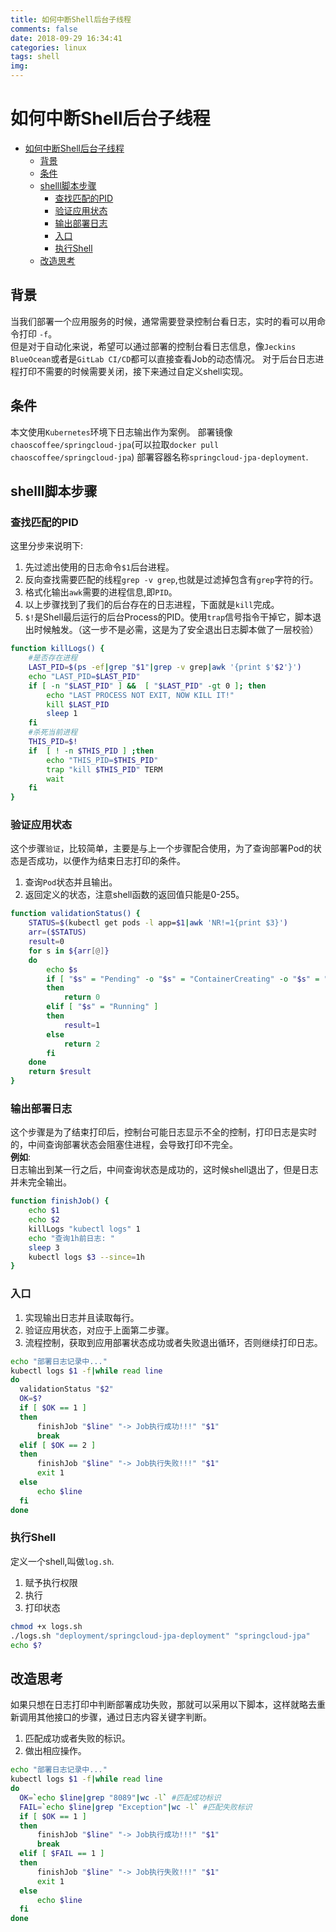 ```yaml
---
title: 如何中断Shell后台子线程
comments: false
date: 2018-09-29 16:34:41
categories: linux
tags: shell
img:
---
```

# 如何中断Shell后台子线程
<!-- TOC -->

- [如何中断Shell后台子线程](#如何中断shell后台子线程)
    - [背景](#背景)
    - [条件](#条件)
    - [shelll脚本步骤](#shelll脚本步骤)
        - [查找匹配的PID](#查找匹配的pid)
        - [验证应用状态](#验证应用状态)
        - [输出部署日志](#输出部署日志)
        - [入口](#入口)
        - [执行Shell](#执行shell)
    - [改造思考](#改造思考)

<!-- /TOC -->

## 背景
当我们部署一个应用服务的时候，通常需要登录控制台看日志，实时的看可以用命令打印 `-f`。  
但是对于自动化来说，希望可以通过部署的控制台看日志信息，像`Jeckins BlueOcean`或者是`GitLab CI/CD`都可以直接查看Job的动态情况。
对于后台日志进程打印不需要的时候需要关闭，接下来通过自定义shell实现。

## 条件
本文使用`Kubernetes`环境下日志输出作为案例。
部署镜像`chaoscoffee/springcloud-jpa`(可以拉取`docker pull chaoscoffee/springcloud-jpa`)
部署容器名称`springcloud-jpa-deployment`.

## shelll脚本步骤

### 查找匹配的PID
这里分步来说明下:
1. 先过滤出使用的日志命令`$1`后台进程。
2. 反向查找需要匹配的线程`grep -v grep`,也就是过滤掉包含有`grep`字符的行。
3. 格式化输出`awk`需要的进程信息,即`PID`。
4. 以上步骤找到了我们的后台存在的日志进程，下面就是`kill`完成。
5. `$!`是Shell最后运行的后台Process的PID。使用`trap`信号指令干掉它，脚本退出时候触发。（这一步不是必需，这是为了安全退出日志脚本做了一层校验）


``` sh
function killLogs() {
    #是否存在进程
    LAST_PID=$(ps -ef|grep "$1"|grep -v grep|awk '{print $'$2'}')
    echo "LAST_PID=$LAST_PID"
    if [ -n "$LAST_PID" ] &&  [ "$LAST_PID" -gt 0 ]; then  
        echo "LAST PROCESS NOT EXIT, NOW KILL IT!"  
        kill $LAST_PID  
        sleep 1  
    fi 
    #杀死当前进程
    THIS_PID=$!
    if  [ ! -n $THIS_PID ] ;then
        echo "THIS_PID=$THIS_PID"
        trap "kill $THIS_PID" TERM  
        wait
    fi
}
```


### 验证应用状态
这个步骤`验证`，比较简单，主要是与上一个步骤配合使用，为了查询部署Pod的状态是否成功，以便作为结束日志打印的条件。
1. 查询`Pod`状态并且输出。
2. 返回定义的状态，注意shell函数的返回值只能是0-255。

``` sh
function validationStatus() {
    STATUS=$(kubectl get pods -l app=$1|awk 'NR!=1{print $3}')
    arr=($STATUS)
    result=0
    for s in ${arr[@]}
    do
        echo $s
        if [ "$s" = "Pending" -o "$s" = "ContainerCreating" -o "$s" = "Terminal" ]
        then 
            return 0
        elif [ "$s" = "Running" ]
        then
            result=1
        else
            return 2
        fi        
    done
    return $result
}
```

### 输出部署日志
这个步骤是为了结束打印后，控制台可能日志显示不全的控制，打印日志是实时的，中间查询部署状态会阻塞住进程，会导致打印不完全。  
**例如**:  
日志输出到某一行之后，中间查询状态是成功的，这时候shell退出了，但是日志并未完全输出。

``` sh
function finishJob() {
    echo $1
    echo $2
    killLogs "kubectl logs" 1
    echo "查询1h前日志: "
    sleep 3
    kubectl logs $3 --since=1h
}
```

### 入口
1. 实现输出日志并且读取每行。
2. 验证应用状态，对应于上面第二步骤。
3. 流程控制，获取到应用部署状态成功或者失败退出循环，否则继续打印日志。

``` sh
echo "部署日志记录中..."
kubectl logs $1 -f|while read line
do
  validationStatus "$2"
  OK=$?
  if [ $OK == 1 ]
  then
      finishJob "$line" "-> Job执行成功!!!" "$1"
      break
  elif [ $OK == 2 ]
  then	  
      finishJob "$line" "-> Job执行失败!!!" "$1"
      exit 1
  else
      echo $line
  fi
done
```

### 执行Shell
定义一个shell,叫做`log.sh`.
1. 赋予执行权限
2. 执行  
3. 打印状态

``` sh
chmod +x logs.sh
./logs.sh "deployment/springcloud-jpa-deployment" "springcloud-jpa"
echo $?
```

## 改造思考
如果只想在日志打印中判断部署成功失败，那就可以采用以下脚本，这样就略去重新调用其他接口的步骤，通过日志内容关键字判断。
1. 匹配成功或者失败的标识。
2. 做出相应操作。

``` sh
echo "部署日志记录中..."
kubectl logs $1 -f|while read line
do
  OK=`echo $line|grep "8089"|wc -l` #匹配成功标识
  FAIL=`echo $line|grep "Exception"|wc -l` #匹配失败标识
  if [ $OK == 1 ]
  then
      finishJob "$line" "-> Job执行成功!!!" "$1"
      break
  elif [ $FAIL == 1 ]
  then	  
      finishJob "$line" "-> Job执行失败!!!" "$1"
      exit 1
  else
      echo $line
  fi
done
```